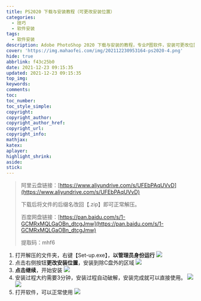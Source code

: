 ```yaml
---
title: PS2020 下载与安装教程（可更改安装位置）
categories:
  - 技巧
  - 软件安装
tags:
  - 软件安装
description: Adobe PhotoShop 2020 下载与安装的教程，专业P图软件，安装可更改位置。资源仅供学习参考！
cover: 'https://img.mahaofei.com/img/202112230953164-ps2020-4.png'
hide: true
abbrlink: f43c25b0
date: 2021-12-23 09:15:35
updated: 2021-12-23 09:15:35
top_img:
keywords:
comments:
toc:
toc_number:
toc_style_simple:
copyright:
copyright_author:
copyright_author_href:
copyright_url:
copyright_info:
mathjax:
katex:
aplayer:
highlight_shrink:
aside:
stick:
---
```



> 阿里云盘链接：[https://www.aliyundrive.com/s/UFEbPAqUVvD](https://www.aliyundrive.com/s/UFEbPAqUVvD)
>
> 下载后将文件的后缀名改回【.zip】即可正常解压。
>
> 百度网盘链接：[https://pan.baidu.com/s/1-GCMRxMQLGaOBn_dtcgJmw](https://pan.baidu.com/s/1-GCMRxMQLGaOBn_dtcgJmw)
>
> 提取码：mhf6

1. 打开解压的文件夹，右键【Set-up.exe】，**以管理员身份运行**
![](https://img.mahaofei.com/img/202112230952400-ps2020-1.png)
2. 点击右侧按钮**更改安装位置**，安装到除C盘外的区域
![](https://img.mahaofei.com/img/202112230953657-ps2020-2.png)
3. **点击继续**，开始安装
![](https://img.mahaofei.com/img/202112230953836-ps2020-3.png)
4. 安装过程大约需要3分钟，安装过程自动破解，安装完成就可以直接使用。
![](https://img.mahaofei.com/img/202112230953164-ps2020-4.png)
![](https://img.mahaofei.com/img/202112230953914-ps2020-5.png)
5. 打开软件，可以正常使用
![](https://img.mahaofei.com/img/202112230953060-ps2020-6.png)
